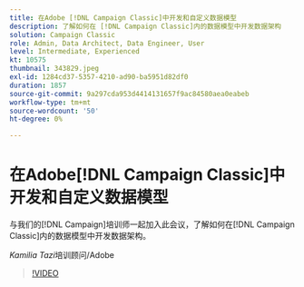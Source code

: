```yaml
---
title: 在Adobe [!DNL Campaign Classic]中开发和自定义数据模型
description: 了解如何在 [!DNL Campaign Classic]内的数据模型中开发数据架构
solution: Campaign Classic
role: Admin, Data Architect, Data Engineer, User
level: Intermediate, Experienced
kt: 10575
thumbnail: 343829.jpeg
exl-id: 1284cd37-5357-4210-ad90-ba5951d82df0
duration: 1857
source-git-commit: 9a297cda953d4414131657f9ac84580aea0eabeb
workflow-type: tm+mt
source-wordcount: '50'
ht-degree: 0%

---
```


# 在Adobe[!DNL Campaign Classic]中开发和自定义数据模型

与我们的[!DNL Campaign]培训师一起加入此会议，了解如何在[!DNL Campaign Classic]内的数据模型中开发数据架构。

*Kamilia Tazi*&#x200B;培训顾问/Adobe

>[!VIDEO](https://video.tv.adobe.com/v/343829/?quality=12&learn=on)
